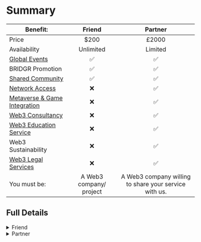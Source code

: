 # Summary

| Benefit:                                                                     |         Friend          |                        Partner                        |
| ---------------------------------------------------------------------------- | :---------------------: | :---------------------------------------------------: |
| Price                                                                        |           $200          |                         £2000                         |
| Availability                                                                 |        Unlimited        |                        Limited                        |
| [Global Events](broken-reference)                                            |            ✅            |                           ✅                           |
| BRIDGR Promotion                                                             |            ✅            |                           ✅                           |
| [Shared Community](broken-reference)                                         |            ✅            |                           ✅                           |
| [Network Access](../method-1/for-partners/network-access.md)                 |            ❌            |                           ✅                           |
| [Metaverse & Game Integration](../method-1/for-partners/game-integration.md) |            ❌            |                           ✅                           |
| [Web3 Consultancy](../method-1/for-partners/web3-consultancy.md)             |            ❌            |                           ✅                           |
| [Web3 Education Service](../method-1/for-partners/education.md)              |            ❌            |                           ✅                           |
| Web3 Sustainability                                                          |            ❌            |                           ✅                           |
| [Web3 Legal Services](../method-1/for-partners/legal.md)                     |            ❌            |                           ✅                           |
| You must be:                                                                 | A Web3 company/ project | A Web3 company willing to share your service with us. |

## Full Details

<details>

<summary>Friend</summary>

As a Friend of BRIDGR you will join the "BRIDGR Collective" - our _network of Web3 companies working together to increase one another's exposure._&#x20;

**Friends must be:**&#x20;

* A Web3 project with solid team and/or a solid runway
* A sponsor of one of BRIDGR's WEB3 SOCIAL events
* Or a customer of our consultancy service

**BRIDGR gets:**

* Access to their community and network.

**Friends get:**

* Access to BRIDGR's community and network
* Exposure via BRIDGR's communications.
* Sponsorship deals for, and invites to our WEB3 SOCIALS worldwide.

**Friends Pay:**

* One off lifetime $200 fee.
* Fee discounted if you become a Partner.

</details>

<details>

<summary>Partner</summary>

Get all the benefits of being a Friend, now with __ full access to all our partner's specialist services.

**Must have:**&#x20;

* A Web3 service that they are willing to share with BRIDGR.
* Willing to host one of our WEB3 SOCIAL events in their location.

**BRIDGR gets:**

* Ability to offer their services and network to the rest of BRIDGR's Partners.

**They get:**

* Access to all BRIDGR's Partner services:
  * [Consultancy](../method-1/for-partners/web3-consultancy.md)
  * [Network Access](../method-1/for-partners/network-access.md)
  * [Community Access](../method-1/for-friends/community-access.md)
  * [Game Integration](../method-1/for-partners/game-integration.md)
  * [Education](../method-1/for-partners/education.md)
  * [IRL WEB3 SOCIAL](../method-1/for-friends/web3-social.md)
  * [Whitelists](../method-1/for-friends/whitelists.md)
  * [Legal](../method-1/for-partners/legal.md)

**They pay:**

* $2000 per year

</details>
